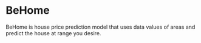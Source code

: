 # BeHome
BeHome is house price prediction model that uses data values of areas and predict the house at range you desire.

